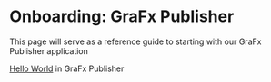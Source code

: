 # Onboarding: GraFx Publisher

This page will serve as a reference guide to starting with our GraFx Publisher application

[Hello World](/GraFx-Publisher/guides/hello-world/) in GraFx Publisher